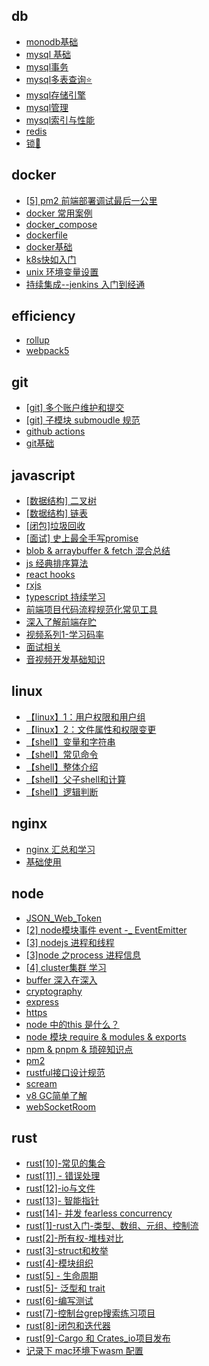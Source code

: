 
## db 

- [monodb基础](./db/monodb%E5%9F%BA%E7%A1%80/index.md)
- [mysql 基础](./db/mysql%20%E5%9F%BA%E7%A1%80/index.md)
- [mysql事务](./db/mysql%E4%BA%8B%E5%8A%A1/index.md)
- [mysql多表查询⭐️](./db/mysql%E5%A4%9A%E8%A1%A8%E6%9F%A5%E8%AF%A2%E2%AD%90%EF%B8%8F/index.md)
- [mysql存储引擎](./db/mysql%E5%AD%98%E5%82%A8%E5%BC%95%E6%93%8E/index.md)
- [mysql管理](./db/mysql%E7%AE%A1%E7%90%86/index.md)
- [mysql索引与性能](./db/mysql%E7%B4%A2%E5%BC%95%E4%B8%8E%E6%80%A7%E8%83%BD/index.md)
- [redis](./db/redis/index.md)
- [锁🔐](./db/%E9%94%81%F0%9F%94%90/index.md)

## docker 

- [[5] pm2 前端部署调试最后一公里](./docker/%5B5%5D%20pm2%20%E5%89%8D%E7%AB%AF%E9%83%A8%E7%BD%B2%E8%B0%83%E8%AF%95%E6%9C%80%E5%90%8E%E4%B8%80%E5%85%AC%E9%87%8C/index.md)
- [docker 常用案例](./docker/docker%20%E5%B8%B8%E7%94%A8%E6%A1%88%E4%BE%8B/index.md)
- [docker_compose](./docker/docker_compose/index.md)
- [dockerfile](./docker/dockerfile/index.md)
- [docker基础](./docker/docker%E5%9F%BA%E7%A1%80/index.md)
- [k8s快如入门](./docker/k8s%E5%BF%AB%E5%A6%82%E5%85%A5%E9%97%A8/index.md)
- [unix 环境变量设置](./docker/unix%20%E7%8E%AF%E5%A2%83%E5%8F%98%E9%87%8F%E8%AE%BE%E7%BD%AE/index.md)
- [持续集成--jenkins 入门到经通](./docker/%E6%8C%81%E7%BB%AD%E9%9B%86%E6%88%90--jenkins%20%E5%85%A5%E9%97%A8%E5%88%B0%E7%BB%8F%E9%80%9A/index.md)

## efficiency 

- [rollup](./efficiency/rollup/index.md)
- [webpack5](./efficiency/webpack5/index.md)

## git 

- [[git] 多个账户维护和提交](./git/%5Bgit%5D%20%E5%A4%9A%E4%B8%AA%E8%B4%A6%E6%88%B7%E7%BB%B4%E6%8A%A4%E5%92%8C%E6%8F%90%E4%BA%A4/index.md)
- [[git] 子模块 submoudle 规范](./git/%5Bgit%5D%20%E5%AD%90%E6%A8%A1%E5%9D%97%20submoudle%20%E8%A7%84%E8%8C%83/index.md)
- [github actions](./git/github%20actions/index.md)
- [git基础](./git/git%E5%9F%BA%E7%A1%80/index.md)

## javascript 

- [[数据结构] 二叉树](./javascript/%5B%E6%95%B0%E6%8D%AE%E7%BB%93%E6%9E%84%5D%20%E4%BA%8C%E5%8F%89%E6%A0%91/index.md)
- [[数据结构] 链表](./javascript/%5B%E6%95%B0%E6%8D%AE%E7%BB%93%E6%9E%84%5D%20%E9%93%BE%E8%A1%A8/index.md)
- [[闭包]垃圾回收](./javascript/%5B%E9%97%AD%E5%8C%85%5D%E5%9E%83%E5%9C%BE%E5%9B%9E%E6%94%B6/index.md)
- [[面试] 史上最全手写promise](./javascript/%5B%E9%9D%A2%E8%AF%95%5D%20%E5%8F%B2%E4%B8%8A%E6%9C%80%E5%85%A8%E6%89%8B%E5%86%99promise/index.md)
- [blob & arraybuffer & fetch 混合总结](./javascript/blob%20%26%20arraybuffer%20%26%20fetch%20%E6%B7%B7%E5%90%88%E6%80%BB%E7%BB%93/index.md)
- [js 经典排序算法](./javascript/js%20%E7%BB%8F%E5%85%B8%E6%8E%92%E5%BA%8F%E7%AE%97%E6%B3%95/index.md)
- [react hooks](./javascript/react%20hooks/index.md)
- [rxjs](./javascript/rxjs/index.md)
- [typescript 持续学习](./javascript/typescript%20%E6%8C%81%E7%BB%AD%E5%AD%A6%E4%B9%A0/index.md)
- [前端项目代码流程规范化常见工具](./javascript/%E5%89%8D%E7%AB%AF%E9%A1%B9%E7%9B%AE%E4%BB%A3%E7%A0%81%E6%B5%81%E7%A8%8B%E8%A7%84%E8%8C%83%E5%8C%96%E5%B8%B8%E8%A7%81%E5%B7%A5%E5%85%B7/index.md)
- [深入了解前端存贮](./javascript/%E6%B7%B1%E5%85%A5%E4%BA%86%E8%A7%A3%E5%89%8D%E7%AB%AF%E5%AD%98%E8%B4%AE/index.md)
- [视频系列1-学习码率](./javascript/%E8%A7%86%E9%A2%91%E7%B3%BB%E5%88%971-%E5%AD%A6%E4%B9%A0%E7%A0%81%E7%8E%87/index.md)
- [面试相关](./javascript/%E9%9D%A2%E8%AF%95%E7%9B%B8%E5%85%B3/index.md)
- [音视频开发基础知识](./javascript/%E9%9F%B3%E8%A7%86%E9%A2%91%E5%BC%80%E5%8F%91%E5%9F%BA%E7%A1%80%E7%9F%A5%E8%AF%86/index.md)

## linux 

- [【linux】1：用户权限和用户组](./linux/%E3%80%90linux%E3%80%911%EF%BC%9A%E7%94%A8%E6%88%B7%E6%9D%83%E9%99%90%E5%92%8C%E7%94%A8%E6%88%B7%E7%BB%84/index.md)
- [【linux】2：文件属性和权限变更](./linux/%E3%80%90linux%E3%80%912%EF%BC%9A%E6%96%87%E4%BB%B6%E5%B1%9E%E6%80%A7%E5%92%8C%E6%9D%83%E9%99%90%E5%8F%98%E6%9B%B4/index.md)
- [【shell】变量和字符串](./linux/%E3%80%90shell%E3%80%91%E5%8F%98%E9%87%8F%E5%92%8C%E5%AD%97%E7%AC%A6%E4%B8%B2/index.md)
- [【shell】常见命令](./linux/%E3%80%90shell%E3%80%91%E5%B8%B8%E8%A7%81%E5%91%BD%E4%BB%A4/index.md)
- [【shell】整体介绍](./linux/%E3%80%90shell%E3%80%91%E6%95%B4%E4%BD%93%E4%BB%8B%E7%BB%8D/index.md)
- [【shell】父子shell和计算](./linux/%E3%80%90shell%E3%80%91%E7%88%B6%E5%AD%90shell%E5%92%8C%E8%AE%A1%E7%AE%97/index.md)
- [【shell】逻辑判断](./linux/%E3%80%90shell%E3%80%91%E9%80%BB%E8%BE%91%E5%88%A4%E6%96%AD/index.md)

## nginx 

- [nginx  汇总和学习](./nginx/nginx%20%20%E6%B1%87%E6%80%BB%E5%92%8C%E5%AD%A6%E4%B9%A0/index.md)
- [基础使用](./nginx/%E5%9F%BA%E7%A1%80%E4%BD%BF%E7%94%A8/index.md)

## node 

- [JSON_Web_Token](./node/JSON_Web_Token/index.md)
- [[2] node模块事件 event  -_ EventEmitter](./node/%5B2%5D%20node%E6%A8%A1%E5%9D%97%E4%BA%8B%E4%BB%B6%20event%20%20-_%20EventEmitter/index.md)
- [[3] nodejs 进程和线程](./node/%5B3%5D%20nodejs%20%E8%BF%9B%E7%A8%8B%E5%92%8C%E7%BA%BF%E7%A8%8B/index.md)
- [[3]node 之process 进程信息](./node/%5B3%5Dnode%20%E4%B9%8Bprocess%20%E8%BF%9B%E7%A8%8B%E4%BF%A1%E6%81%AF/index.md)
- [[4] cluster集群 学习](./node/%5B4%5D%20cluster%E9%9B%86%E7%BE%A4%20%E5%AD%A6%E4%B9%A0/index.md)
- [buffer 深入在深入](./node/buffer%20%E6%B7%B1%E5%85%A5%E5%9C%A8%E6%B7%B1%E5%85%A5/index.md)
- [cryptography](./node/cryptography/index.md)
- [express](./node/express/index.md)
- [https](./node/https/index.md)
- [node 中的this 是什么？](./node/node%20%E4%B8%AD%E7%9A%84this%20%E6%98%AF%E4%BB%80%E4%B9%88%EF%BC%9F/index.md)
- [node 模块 require & modules & exports](./node/node%20%E6%A8%A1%E5%9D%97%20require%20%26%20modules%20%26%20exports/index.md)
- [npm & pnpm & 琐碎知识点](./node/npm%20%26%20pnpm%20%26%20%E7%90%90%E7%A2%8E%E7%9F%A5%E8%AF%86%E7%82%B9/index.md)
- [pm2](./node/pm2/index.md)
- [rustful接口设计规范](./node/rustful%E6%8E%A5%E5%8F%A3%E8%AE%BE%E8%AE%A1%E8%A7%84%E8%8C%83/index.md)
- [scream](./node/scream/index.md)
- [v8 GC简单了解](./node/v8%20GC%E7%AE%80%E5%8D%95%E4%BA%86%E8%A7%A3/index.md)
- [webSocketRoom](./node/webSocketRoom/index.md)

## rust 

- [rust[10]-常见的集合](./rust/rust%5B10%5D-%E5%B8%B8%E8%A7%81%E7%9A%84%E9%9B%86%E5%90%88/index.md)
- [rust[11] - 错误处理](./rust/rust%5B11%5D%20-%20%E9%94%99%E8%AF%AF%E5%A4%84%E7%90%86/index.md)
- [rust[12]-io与文件](./rust/rust%5B12%5D-io%E4%B8%8E%E6%96%87%E4%BB%B6/index.md)
- [rust[13]- 智能指针](./rust/rust%5B13%5D-%20%E6%99%BA%E8%83%BD%E6%8C%87%E9%92%88/index.md)
- [rust[14]- 并发 fearless concurrency](./rust/rust%5B14%5D-%20%E5%B9%B6%E5%8F%91%20fearless%20concurrency/index.md)
- [rust[1]-rust入门-类型、数组、元组、控制流](./rust/rust%5B1%5D-rust%E5%85%A5%E9%97%A8-%E7%B1%BB%E5%9E%8B%E3%80%81%E6%95%B0%E7%BB%84%E3%80%81%E5%85%83%E7%BB%84%E3%80%81%E6%8E%A7%E5%88%B6%E6%B5%81/index.md)
- [rust[2]-所有权-堆栈对比](./rust/rust%5B2%5D-%E6%89%80%E6%9C%89%E6%9D%83-%E5%A0%86%E6%A0%88%E5%AF%B9%E6%AF%94/index.md)
- [rust[3]-struct和枚举](./rust/rust%5B3%5D-struct%E5%92%8C%E6%9E%9A%E4%B8%BE/index.md)
- [rust[4]-模块组织](./rust/rust%5B4%5D-%E6%A8%A1%E5%9D%97%E7%BB%84%E7%BB%87/index.md)
- [rust[5] - 生命周期](./rust/rust%5B5%5D%20-%20%E7%94%9F%E5%91%BD%E5%91%A8%E6%9C%9F/index.md)
- [rust[5]- 泛型和 trait](./rust/rust%5B5%5D-%20%E6%B3%9B%E5%9E%8B%E5%92%8C%20trait/index.md)
- [rust[6]-编写测试](./rust/rust%5B6%5D-%E7%BC%96%E5%86%99%E6%B5%8B%E8%AF%95/index.md)
- [rust[7]-控制台grep搜索练习项目](./rust/rust%5B7%5D-%E6%8E%A7%E5%88%B6%E5%8F%B0grep%E6%90%9C%E7%B4%A2%E7%BB%83%E4%B9%A0%E9%A1%B9%E7%9B%AE/index.md)
- [rust[8]-闭包和迭代器](./rust/rust%5B8%5D-%E9%97%AD%E5%8C%85%E5%92%8C%E8%BF%AD%E4%BB%A3%E5%99%A8/index.md)
- [rust[9]-Cargo 和 Crates_io项目发布](./rust/rust%5B9%5D-Cargo%20%E5%92%8C%20Crates_io%E9%A1%B9%E7%9B%AE%E5%8F%91%E5%B8%83/index.md)
- [记录下 mac环境下wasm 配置](./rust/%E8%AE%B0%E5%BD%95%E4%B8%8B%20mac%E7%8E%AF%E5%A2%83%E4%B8%8Bwasm%20%E9%85%8D%E7%BD%AE/index.md)
